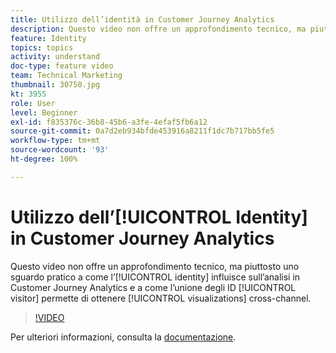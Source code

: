 ```yaml
---
title: Utilizzo dell’identità in Customer Journey Analytics
description: Questo video non offre un approfondimento tecnico, ma piuttosto uno sguardo pratico al modo in cui l’identità influisce sull’analisi in Adobe Customer Journey Analytics e a come l’unione degli ID visitatore permette di ottenere visualizzazioni cross-channel.
feature: Identity
topics: topics
activity: understand
doc-type: feature video
team: Technical Marketing
thumbnail: 30750.jpg
kt: 3955
role: User
level: Beginner
exl-id: f835376c-36b8-45b6-a3fe-4efaf5fb6a12
source-git-commit: 0a7d2eb934bfde453916a8211f1dc7b717bb5fe5
workflow-type: tm+mt
source-wordcount: '93'
ht-degree: 100%

---
```


# Utilizzo dell’[!UICONTROL Identity] in Customer Journey Analytics

Questo video non offre un approfondimento tecnico, ma piuttosto uno sguardo pratico a come l’[!UICONTROL identity] influisce sull’analisi in Customer Journey Analytics e a come l’unione degli ID [!UICONTROL visitor] permette di ottenere [!UICONTROL visualizations] cross-channel.

>[!VIDEO](https://video.tv.adobe.com/v/30750/?learn=on&quality=12)

Per ulteriori informazioni, consulta la [documentazione](https://experienceleague.adobe.com/docs/analytics-platform/using/cja-landing.html?lang=it).
